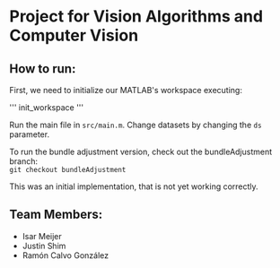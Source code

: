 # Project for Vision Algorithms and Computer Vision

## How to run:

First, we need to initialize our MATLAB's workspace executing:

'''
init_workspace
'''

Run the main file in `src/main.m`. Change datasets by changing the `ds` parameter.

To run the bundle adjustment version, check out the bundleAdjustment branch:  
`git checkout bundleAdjustment`

This was an initial implementation, that is not yet working correctly. 


## Team Members:  

- Isar Meijer
- Justin Shim
- Ramón Calvo González
